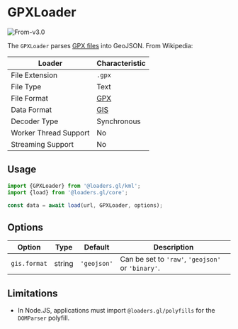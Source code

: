 # GPXLoader

<p class="badges">
  <img src="https://img.shields.io/badge/From-v3.0-blue.svg?style=flat-square" alt="From-v3.0" />
</p>

The `GPXLoader` parses [GPX files][gpx_wikipedia] into GeoJSON. From Wikipedia:


| Loader                | Characteristic                             |
| --------------------- | ------------------------------------------ |
| File Extension        | `.gpx`                                     |
| File Type             | Text                                       |
| File Format           | [GPX][gpx_wikipedia]                       |
| Data Format           | [GIS](/docs/specifications/category-gis) |
| Decoder Type          | Synchronous                                |
| Worker Thread Support | No                                         |
| Streaming Support     | No                                         |

[gpx_wikipedia]: https://en.wikipedia.org/wiki/GPS_Exchange_Format

## Usage

```typescript
import {GPXLoader} from '@loaders.gl/kml';
import {load} from '@loaders.gl/core';

const data = await load(url, GPXLoader, options);
```

## Options

| Option       | Type   | Default     | Description                                       |
| ------------ | ------ | ----------- | ------------------------------------------------- |
| `gis.format` | string | `'geojson'` | Can be set to `'raw'`, `'geojson'` or `'binary'`. |

## Limitations

- In Node.JS, applications must import `@loaders.gl/polyfills` for the `DOMParser` polyfill.
